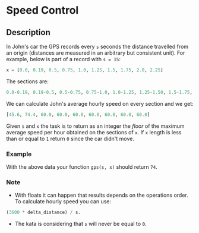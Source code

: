 # Speed Control

## Description

In John's car the GPS records every `s` seconds the distance travelled from an origin (distances are measured in an arbitrary but consistent unit). For example, below is part of a record with `s = 15`:

```python
x = [0.0, 0.19, 0.5, 0.75, 1.0, 1.25, 1.5, 1.75, 2.0, 2.25]
```

The sections are:

```python
0.0-0.19, 0.19-0.5, 0.5-0.75, 0.75-1.0, 1.0-1.25, 1.25-1.50, 1.5-1.75, 1.75-2.0, 2.0-2.25
```

We can calculate John's average hourly speed on every section and we get:

```python
[45.6, 74.4, 60.0, 60.0, 60.0, 60.0, 60.0, 60.0, 60.0]
```

Given `s` and `x` the task is to return as an integer the *floor* of the maximum average speed per hour obtained on the sections of `x`. If `x` length is less than or equal to `1` return `0` since the car didn't move.

### Example

With the above data your function `gps(s, x)` should return `74`.

### Note

* With floats it can happen that results depends on the operations order. To calculate hourly speed you can use:

```python
(3600 * delta_distance) / s.
```

* The kata is considering that `s` will never be equal to `0`.
